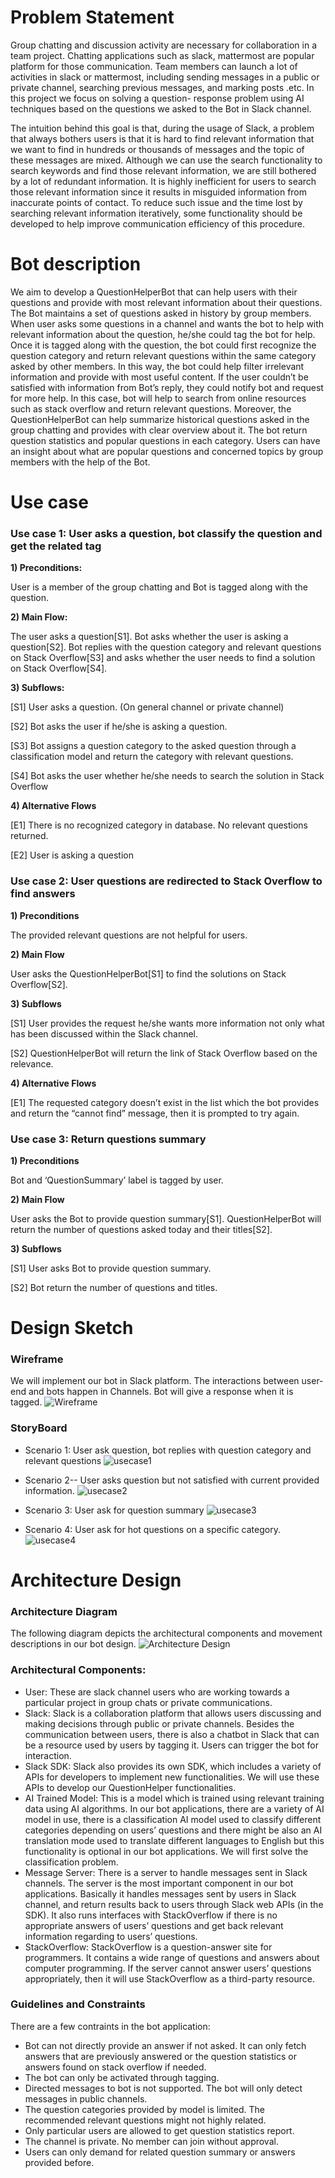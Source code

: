 # Problem Statement

Group chatting and discussion activity are necessary for collaboration in a team project. Chatting applications such as slack, mattermost are popular platform for those communication. Team members can launch a lot of activities in slack or mattermost, including sending messages in a public or private channel, searching previous messages, and marking posts .etc. In this project we focus on solving a question- response problem using AI techniques based on the questions we asked to the Bot in Slack channel. 
  
The intuition behind this goal is that, during the usage of Slack, a problem that always bothers users is that it is hard to find relevant information that we want to find in hundreds or thousands of messages and the topic of these messages are mixed. Although we can use the search functionality to search keywords and find those relevant information, we are still bothered by a lot of redundant information. It is highly inefficient for users to search those relevant information since it results in misguided information from inaccurate points of contact. To reduce such issue and the time lost by searching relevant information iteratively, some functionality should be developed to help improve communication efficiency of this procedure. 
  


# Bot description

We aim to develop a QuestionHelperBot that can help users with their questions and provide with most relevant information about their questions. The Bot maintains a set of questions asked in history by group members. When user asks some questions in a channel and wants the bot to help with relevant information about the question, he/she could tag the bot for help. Once it is tagged along with the question, the bot could first recognize the question category and return relevant questions within the same category asked by other members. In this way, the bot could help filter irrelevant information and provide with most useful content. If the user couldn’t be satisfied with information from Bot’s reply, they could notify bot and request for more help. In this case, bot will help to search from online resources such as stack overflow and return relevant questions. Moreover, the QuestionHelperBot can help summarize historical questions asked in the group chatting and provides with clear overview about it. The bot return question statistics and popular questions in each category. Users can have an insight about what are popular questions and concerned topics by group members with the help of the Bot. 

# Use case
### Use case 1: User asks a question, bot classify the question and get the related tag
 **1) Preconditions:**
 
User is a member of the group chatting and Bot is tagged along with the question.

 **2) Main Flow:**
 
The user asks a question[S1]. Bot asks whether the user is asking a question[S2]. Bot replies with the question category and relevant questions on Stack Overflow[S3] and asks whether the user needs to find a solution on Stack Overflow[S4].

 **3) Subflows:**
 
[S1] User asks a question. (On general channel or private channel) 

[S2] Bot asks the user if he/she is asking a question.

[S3] Bot assigns a question category to the asked question through a classification model and return the category with relevant questions.

[S4] Bot asks the user whether he/she needs to search the solution in Stack Overflow


 **4) Alternative Flows**
 
[E1] There is no recognized category in database. No relevant questions returned.

[E2] User is asking a question


### Use case 2: User questions are redirected to Stack Overflow to find answers 
**1) Preconditions**

The provided relevant questions are not helpful for users.

**2) Main Flow**

User asks the QuestionHelperBot[S1] to find the solutions on Stack Overflow[S2].

**3) Subflows**

[S1] User provides the request he/she wants more information not only what has been discussed within the Slack channel.

[S2] QuestionHelperBot will return the link of Stack Overflow based on the relevance.

**4) Alternative Flows**

[E1] The requested category doesn’t exist in the list which the bot provides and return the “cannot find” message, then it is prompted to try again.

### Use case 3: Return questions summary
**1) Preconditions**

 Bot and ‘QuestionSummary’ label is tagged by user.
 
**2) Main Flow**

 User asks the Bot to provide question summary[S1]. QuestionHelperBot will return the number of questions asked today and their titles[S2].
 
**3) Subflows**

[S1] User asks Bot to provide question summary.

[S2] Bot return the number of questions and titles.


# Design Sketch
### Wireframe
We will implement our bot in Slack platform. The interactions between user-end and bots happen in Channels. Bot will give a response when it is tagged. 
![Wireframe](image/wireframe.png)

### StoryBoard
* Scenario 1: User ask question, bot replies with question category and relevant questions
![usecase1](image/usecase1.png)

* Scenario 2-- User asks question but not satisfied with current provided information.
![usecase2](image/usecase2.png)

* Scenario 3: User ask for question summary
![usecase3](image/usecase3.png)

* Scenario 4: User ask for hot questions on a specific category.
![usecase4](image/usecase4.png)

# Architecture Design
### Architecture Diagram
The following diagram depicts the architectural components and movement descriptions in our bot design. 
![Architecture Design](image/ArchitectureDesign.png)


### Architectural Components:
* User: These are slack channel users who are working towards a particular project in group chats or private communications.
* Slack: Slack is a collaboration platform that allows users discussing and making decisions through public or private channels. Besides the communication between users, there is also a chatbot in Slack that can be a resource used by users by tagging it. Users can trigger the bot for interaction. 
* Slack SDK: Slack also provides its own SDK, which includes a variety of APIs for developers to implement new functionalities. We will use these APIs to develop our QuestionHelper functionalities. 
* AI Trained Model: This is a model which is trained using relevant training data using AI algorithms. In our bot applications, there are a variety of AI model in use, there is a classification AI model used to classify different categories depending on users’ questions and there might be also an AI translation mode used to translate different languages to English but this functionality is optional in our bot applications. We will first solve the classification problem. 
* Message Server: There is a server to handle messages sent in Slack channels. The server is the most important component in our bot applications. Basically it handles messages sent by users in Slack channel, and return results back to users through Slack web APIs (in the SDK). It also runs interfaces with StackOverflow if there is no appropriate answers of users’ questions and get back relevant information regarding to users’ questions. 
* StackOverflow: StackOverflow is a question-answer site for programmers. It contains a wide range of questions and answers about computer programming.  If the server cannot answer users’ questions appropriately, then it will use StackOverflow as a third-party resource.

### Guidelines and Constraints

There are a few contraints in the bot application:

* Bot can not directly provide an answer if not asked. It can only fetch answers that are previously answered or the question statistics or answers found on stack overflow if needed.
* The bot can only be activated through tagging.
* Directed messages to bot is not supported. The bot will only detect messages in public channels. 
* The question categories provided by model is limited. The recommended relevant questions might not highly related. 
* Only particular users are allowed to get question statistics report.
* The channel is private. No member can join without approval.
* Users can only demand for related question summary or answers provided before.









